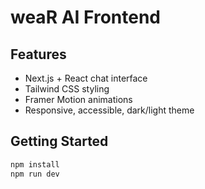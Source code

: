 # weaR AI Frontend

## Features
- Next.js + React chat interface
- Tailwind CSS styling
- Framer Motion animations
- Responsive, accessible, dark/light theme

## Getting Started
```bash
npm install
npm run dev
```
